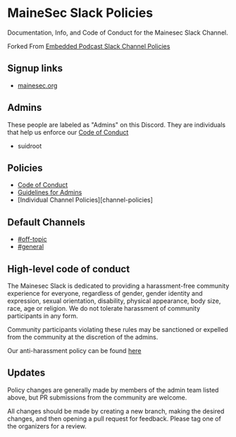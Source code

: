 # MaineSec Slack Policies

Documentation, Info, and Code of Conduct for the Mainesec Slack Channel.

Forked From [Embedded Podcast Slack Channel Policies](https://github.com/eleciawhite/reusable/tree/master/slackPolicies)

## Signup links

* [mainesec.org](http://mainesec.org)

## Admins

These people are labeled as "Admins" on this Discord. They are individuals that help us enforce our [Code of Conduct][conduct]

* suidroot

## Policies

* [Code of Conduct][conduct]
* [Guidelines for Admins][conduct-organizers]
* [Individual Channel Policies][channel-policies]

## Default Channels

* [#off-topic](https://discord.com/channels/1013267540274847816/1013267540274847824)
* [#general](https://discord.com/channels/1013267540274847816/1013267540274847822)

## High-level code of conduct

The Mainesec Slack is dedicated to providing a harassment-free community experience for everyone, regardless of gender, gender identity and expression, sexual orientation, disability, physical appearance, body size, race, age or religion.  We do not tolerate harassment of community participants in any form.

Community participants violating these rules may be sanctioned or expelled from the community at the discretion of the admins.

Our anti-harassment policy can be found [here][conduct]

## Updates

Policy changes are generally made by members of the admin team listed above, but PR submissions from the community are welcome.

All changes should be made by creating a new branch, making the desired changes, and then opening a pull request for feedback. Please tag one of the organizers for a review.

[conduct]: code-of-conduct.md
[conduct-organizers]: conduct-organizers.md
